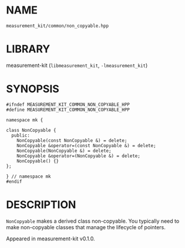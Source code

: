 # NAME

`measurement_kit/common/non_copyable.hpp`

# LIBRARY

measurement-kit (`libmeasurement_kit`, `-lmeasurement_kit`)

# SYNOPSIS

```
#ifndef MEASUREMENT_KIT_COMMON_NON_COPYABLE_HPP
#define MEASUREMENT_KIT_COMMON_NON_COPYABLE_HPP

namespace mk {

class NonCopyable {
  public:
    NonCopyable(const NonCopyable &) = delete;
    NonCopyable &operator=(const NonCopyable &) = delete;
    NonCopyable(NonCopyable &) = delete;
    NonCopyable &operator=(NonCopyable &) = delete;
    NonCopyable() {}
};

} // namespace mk
#endif
```

# DESCRIPTION

`NonCopyable` makes a derived class non-copyable. You typically need to make non-copyable classes that manage the lifecycle of pointers. 

Appeared in measurement-kit v0.1.0.

